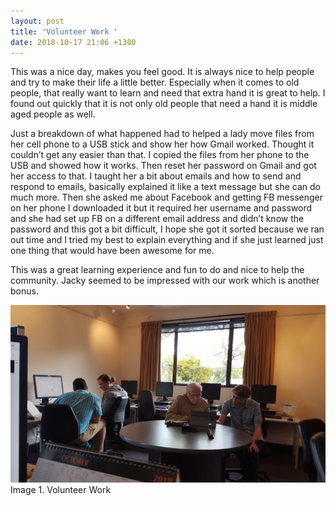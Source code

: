```yaml
---
layout: post
title: 'Volunteer Work '
date: 2018-10-17 21:06 +1300
---
```


This was a nice day, makes you feel good. It is always nice to help people and try to make their life a little better. Especially when it comes to old people, that really want to learn and need that extra hand it is great to help. I found out quickly that it is not only old people that need a hand it is middle aged people as well. 

Just a breakdown of what happened had to helped a lady move files from her cell phone to a USB stick and show her how Gmail worked. Thought it couldn’t get any easier than that. I copied the files from her phone to the USB and showed how it works. Then reset her password on Gmail and got her access to that. I taught her a bit about emails and how to send and respond to emails, basically explained it like a text message but she can do much more. Then she asked me about Facebook and getting FB messenger on  her phone I downloaded it but it required her username and password and she had set up FB on a different email address and didn’t know the password and this got a bit difficult, I hope she got it sorted because we ran out time and I tried my best to explain everything and if she just learned just one thing that would have been awesome for me.

This was a great learning experience and fun to do and nice to help the community. Jacky seemed to be impressed with our work which is another bonus. 

![alt text](/assets/images/Project2/volunteer.jpg " volunteer ")
Image 1. Volunteer Work
